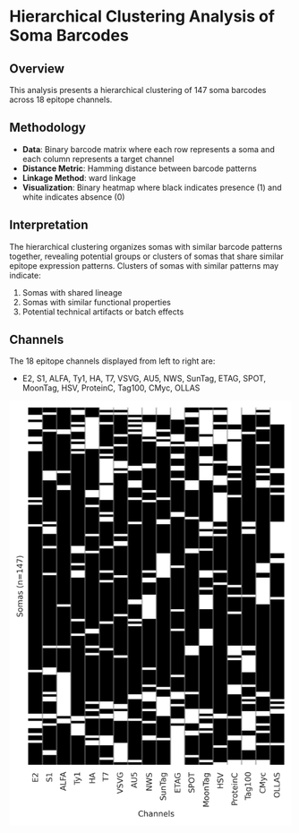 # Hierarchical Clustering Analysis of Soma Barcodes

## Overview
This analysis presents a hierarchical clustering of 147 soma barcodes across 18 epitope channels.

## Methodology
- **Data**: Binary barcode matrix where each row represents a soma and each column represents a target channel
- **Distance Metric**: Hamming distance between barcode patterns
- **Linkage Method**: ward linkage
- **Visualization**: Binary heatmap where black indicates presence (1) and white indicates absence (0)

## Interpretation
The hierarchical clustering organizes somas with similar barcode patterns together, revealing potential groups or clusters of somas that share similar epitope expression patterns. Clusters of somas with similar patterns may indicate:

1. Somas with shared lineage
2. Somas with similar functional properties
3. Potential technical artifacts or batch effects

## Channels
The 18 epitope channels displayed from left to right are:
- E2, S1, ALFA, Ty1, HA, T7, VSVG, AU5, NWS, SunTag, ETAG, SPOT, MoonTag, HSV, ProteinC, Tag100, CMyc, OLLAS

![Hierarchical Clustering Heatmap](hierarchical_clustering.png)
